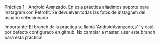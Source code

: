 Práctica 1 - Android Avanzado.
En esta práctica añadimos soporte para Instagram con Retrofit. 
Se devuelven todas las fotos de instagram del usuario seleccionado.

Importante! El branch de la practica se llama 'AndroidAvanzado_s1' y está por defecto configurado en github. No cambiar a master, usar este branch para esta práctica!
